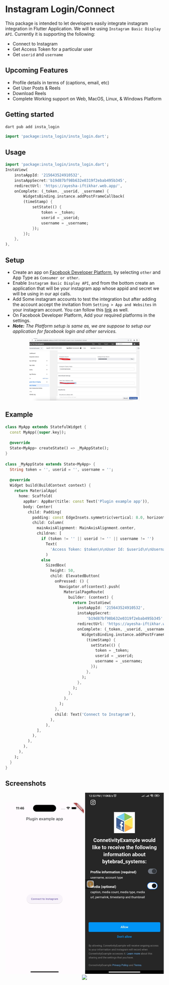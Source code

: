 # Instagram Login/Connect


This package is intended to let developers easily integrate instagram integration in Flutter Application. We will be using `Instagram Basic Display API`. Currently it is supporting the following:

- Connect to Instagram 
- Get Access Token for a particular user
- Get `userid` and `username`

## Upcoming Features

- Profile details in terms of (captions, email, etc)
- Get User Posts & Reels
- Download Reels
- Complete Working support on Web, MacOS, Linux, & Windows Platform

## Getting started

```dart
dart pub add insta_login
```

```dart
import 'package:insta_login/insta_login.dart';
```

## Usage

```dart
import 'package:insta_login/insta_login.dart';
InstaView(
    instaAppId: '215643524910532',
    instaAppSecret:'b19d87bf98b632e0319f2ebab495b345',
    redirectUrl: 'https://ayesha-iftikhar.web.app/',
    onComplete: (_token, _userid, _username) {
        WidgetsBinding.instance.addPostFrameCallback(
        (timeStamp) {
            setState(() {
                token = _token;
                userid = _userid;
                username = _username;
            });
        });
    },
),
```


## Setup

- Create an app on [Facebook Developer Platform](), by selecting `other` and App Type as `Comsumer or other`.
- Enable `Instagram Basic Display API`, and from the bottom create an application that will be your instagram app whose appid and secret we will be using in our api calls.
- Add Some instagram accounts to test the integration but after adding the account accept the invitation from `Setting > App and Websites` in your instagram account. You can follow this [link](ttps://www.instagram.com/accounts/manage_access/) as well.
- On Facebook Developer Platform, Add your required platforms in the settings.
- _**Note:** The Platform setup is same as, we are suppose to setup our application for facebook login and other services._

<p align="center">
    <img src="setup/1.jpg" width="350">
</p>


## Example

```dart
class MyApp extends StatefulWidget {
  const MyApp({super.key});

  @override
  State<MyApp> createState() => _MyAppState();
}

class _MyAppState extends State<MyApp> {
  String token = '', userid = '', username = '';

  @override
  Widget build(BuildContext context) {
    return MaterialApp(
      home: Scaffold(
        appBar: AppBar(title: const Text('Plugin example app')),
        body: Center(
          child: Padding(
            padding: const EdgeInsets.symmetric(vertical: 8.0, horizontal: 20),
            child: Column(
              mainAxisAlignment: MainAxisAlignment.center,
              children: [
                if (token != '' || userid != '' || username != '')
                  Text(
                    'Access Token: $token\n\nUser Id: $userid\n\nUsername: $username',
                  )
                else
                  SizedBox(
                    height: 50,
                    child: ElevatedButton(
                      onPressed: () {
                        Navigator.of(context).push(
                          MaterialPageRoute(
                            builder: (context) {
                              return InstaView(
                                instaAppId: '215643524910532',
                                instaAppSecret:
                                    'b19d87bf98b632e0319f2ebab495b345',
                                redirectUrl: 'https://ayesha-iftikhar.web.app/',
                                onComplete: (_token, _userid, _username) {
                                  WidgetsBinding.instance.addPostFrameCallback(
                                    (timeStamp) {
                                      setState(() {
                                        token = _token;
                                        userid = _userid;
                                        username = _username;
                                      });
                                    },
                                  );
                                },
                              );
                            },
                          ),
                        );
                      },
                      child: Text('Connect to Instagram'),
                    ),
                  ),
              ],
            ),
          ),
        ),
      ),
    );
  }
}
```

## Screenshots

<p align="center">
    <img src="demo/flutter_01.png" width="250">
    <img src="demo/2.jpeg" width="250">
    <img src="demp/flutter_02.png" width="250">
</p>
